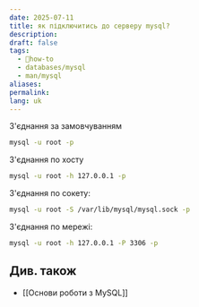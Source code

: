 ```yaml
---
date: 2025-07-11
title: як підключитись до серверу mysql?
description: 
draft: false
tags:
  - 🦮how-to
  - databases/mysql
  - man/mysql
aliases: 
permalink: 
lang: uk
---
```


З'єднання за замовчуванням

```bash
mysql -u root -p
```

З'єднання по хосту

```bash
mysql -u root -h 127.0.0.1 -p
```

З'єднання по сокету:

```bash
mysql -u root -S /var/lib/mysql/mysql.sock -p
```

З'єднання по мережі:

```bash
mysql -u root -h 127.0.0.1 -P 3306 -p
```

## Див. також

- [[Основи роботи з MySQL]]